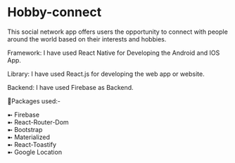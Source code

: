 # Hobby-connect

This social network app offers users the opportunity to connect with people around the world based on their interests and hobbies. 

Framework: I have used React Native for Developing the Android and IOS App.

Library: I have used React.js for developing the web app or website.

Backend: I have used Firebase as Backend.

🔨Packages used:-

➼ Firebase <br>
➼ React-Router-Dom <br>
➼ Bootstrap <br>
➼ Materialized <br>
➼ React-Toastify <br>
➼ Google Location
